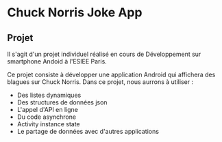 # Chuck Norris Joke App

## Projet

Il s'agit d'un projet individuel réalisé en cours de Développement sur smartphone Andoid à l'ESIEE Paris.

Ce projet consiste à développer une application Android qui affichera des blagues sur Chuck Norris. Dans ce projet, nous aurrons à utiliser : 
* Des listes dynamiques
* Des structures de données json
* L'appel d'API en ligne 
* Du code asynchrone
* Activity instance state
* Le partage de données avec d'autres applications 